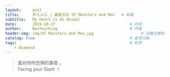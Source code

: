 ```yaml
---
layout:     post                                                           # 使用的布局（不需要改）
title:      声入人心 | 最爱乐队 Of Monsters and Men   # 标题 
subtitle:   My Heart is An Animal                                          # 副标题
date:       2019-10-17                                 # 时间
author:     BenYourKing                                # 作者
header-img: img/Of Monsters And Men.jpg                     # 这篇文章标题背景图片
catalog: true                                          # 是否归档
tags:                                                  # 标签
    - Diamond 
---
```

            
>                          
> 面对你所恐惧的事情  ，               
> Facing your Giant ！     
>                    
